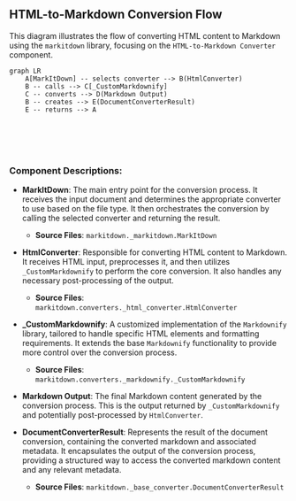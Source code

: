 ## HTML-to-Markdown Conversion Flow

This diagram illustrates the flow of converting HTML content to Markdown using the `markitdown` library, focusing on the `HTML-to-Markdown Converter` component.

```mermaid
graph LR
    A[MarkItDown] -- selects converter --> B(HtmlConverter)
    B -- calls --> C[_CustomMarkdownify]
    C -- converts --> D(Markdown Output)
    B -- creates --> E(DocumentConverterResult)
    E -- returns --> A






```

### Component Descriptions:

*   **MarkItDown**: The main entry point for the conversion process. It receives the input document and determines the appropriate converter to use based on the file type. It then orchestrates the conversion by calling the selected converter and returning the result.

    *   **Source Files**: `markitdown._markitdown.MarkItDown`

*   **HtmlConverter**: Responsible for converting HTML content to Markdown. It receives HTML input, preprocesses it, and then utilizes `_CustomMarkdownify` to perform the core conversion. It also handles any necessary post-processing of the output.

    *   **Source Files**: `markitdown.converters._html_converter.HtmlConverter`

*   **_CustomMarkdownify**: A customized implementation of the `Markdownify` library, tailored to handle specific HTML elements and formatting requirements. It extends the base `Markdownify` functionality to provide more control over the conversion process.

    *   **Source Files**: `markitdown.converters._markdownify._CustomMarkdownify`

*   **Markdown Output**: The final Markdown content generated by the conversion process. This is the output returned by `_CustomMarkdownify` and potentially post-processed by `HtmlConverter`.

*   **DocumentConverterResult**: Represents the result of the document conversion, containing the converted markdown and associated metadata. It encapsulates the output of the conversion process, providing a structured way to access the converted markdown content and any relevant metadata.

    *   **Source Files**: `markitdown._base_converter.DocumentConverterResult`